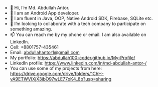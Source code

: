 - 👋 Hi, I’m Md. Abdullah Antor.
- 💞️ I am an Android App developer.
- 🌱 I am fluent in Java, OOP, Native Android SDK, Firebase, SQLite etc.
- 👀 I’m looking to collaborate with a tech company to participate on something amazing. 
- 📫 You can reach me by my phone or email. I am also available on LinkedIn.
- Cell: +8801757-435461
- Email: abdullahantor1@gmail.com
- My portfolio: https://abdullah100-coder.github.io/My-Profile/
- LinkedIn profile: https://www.linkedin.com/in/md-abdullah-antor-/
- You can use some of my projects from here: https://drive.google.com/drive/folders/1ChH-vA9ETWVIXjX3ibO97wLE77xK4_8b?usp=sharing
